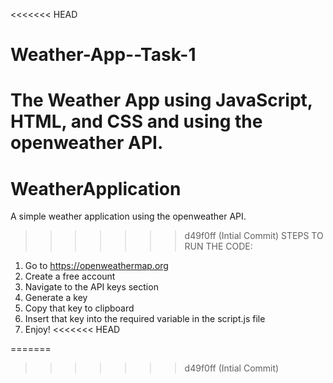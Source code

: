 <<<<<<< HEAD
# Weather-App--Task-1
The Weather App using JavaScript, HTML, and CSS and using the openweather API.
=======
# WeatherApplication
A simple weather application using the openweather API.

>>>>>>> d49f0ff (Intial Commit)
STEPS TO RUN THE CODE: 
1. Go to https://openweathermap.org
2. Create a free account
3. Navigate to the API keys section
4. Generate a key
5. Copy that key to clipboard
6. Insert that key into the required variable in the script.js file
7. Enjoy!
<<<<<<< HEAD

=======
>>>>>>> d49f0ff (Intial Commit)
